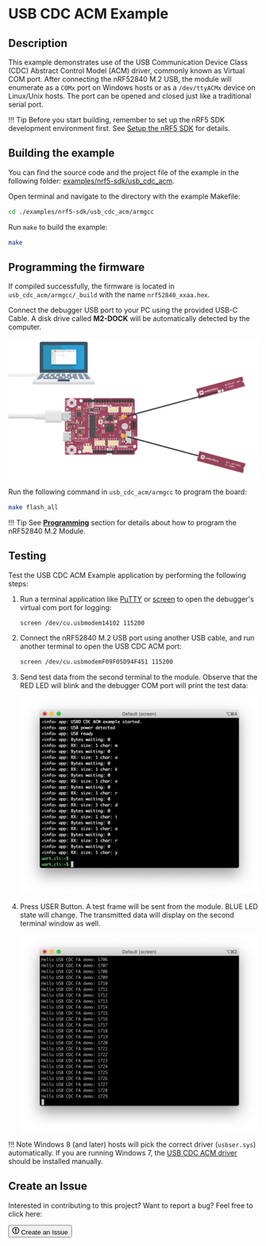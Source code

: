# USB CDC ACM Example

## Description

This example demonstrates use of the USB Communication Device Class (CDC) Abstract Control Model (ACM) driver, commonly known as Virtual COM port. After connecting the nRF52840 M.2 USB, the module will enumerate as a `COMx` port on Windows hosts or as a `/dev/ttyACMx` device on Linux/Unix hosts. The port can be opened and closed just like a traditional serial port.

!!! Tip
	Before you start building, remember to set up the nRF5 SDK development environment first. See [Setup the nRF5 SDK](../setup.md) for details.

## Building the example

You can find the source code and the project file of the example in the following folder: [examples/nrf5-sdk/usb_cdc_acm](https://github.com/makerdiary/nrf52840-m2-devkit/tree/master/examples/nrf5-sdk/usb_cdc_acm).

Open terminal and navigate to the directory with the example Makefile:

``` sh
cd ./examples/nrf5-sdk/usb_cdc_acm/armgcc
```

Run `make` to build the example:

``` sh
make
```

## Programming the firmware

If compiled successfully, the firmware is located in `usb_cdc_acm/armgcc/_build` with the name `nrf52840_xxaa.hex`.

Connect the debugger USB port to your PC using the provided USB-C Cable. A disk drive called **M2-DOCK** will be automatically detected by the computer.

![](../../assets/images/programming-firmware.webp)

Run the following command in `usb_cdc_acm/armgcc` to program the board:

``` sh
make flash_all
```

!!! Tip
	See **[Programming](../../programming.md)** section for details about how to program the nRF52840 M.2 Module.

## Testing

Test the USB CDC ACM Example application by performing the following steps:

1. Run a terminal application like [PuTTY](https://www.chiark.greenend.org.uk/~sgtatham/putty/) or [screen](https://www.gnu.org/software/screen/manual/screen.html) to open the debugger's virtual com port for logging:

	``` sh
	screen /dev/cu.usbmodem14102 115200
	```

2. Connect the nRF52840 M.2 USB port using another USB cable, and run another terminal to open the USB CDC ACM port:

	``` sh
	screen /dev/cu.usbmodemF09F05D94F451 115200
	```

3. Send test data from the second terminal to the module. Observe that the RED LED will blink and the debugger COM port will print the test data:

	![](assets/images/usb-cdc-acm-logging.webp)

4. Press USER Button. A test frame will be sent from the module. BLUE LED state will change. The transmitted data will display on the second terminal window as well.

	![](assets/images/usb-cdc-acm-receiving.webp)

!!! Note
	Windows 8 (and later) hosts will pick the correct driver (`usbser.sys`) automatically. If you are running Windows 7, the [USB CDC ACM driver](https://github.com/makerdiary/nrf52840-m2-devkit/tree/master/usb_drivers) should be installed manually.

## Create an Issue

Interested in contributing to this project? Want to report a bug? Feel free to click here:

<a href="https://github.com/makerdiary/nrf52840-m2-devkit/issues/new?title=nRF5%20SDK-USB%20CDC%20ACM:%20%3Ctitle%3E"><button class="md-tile md-tile--primary"><svg xmlns="http://www.w3.org/2000/svg" viewBox="0 0 14 16" width="14" height="16"><path fill-rule="evenodd" d="M7 2.3c3.14 0 5.7 2.56 5.7 5.7s-2.56 5.7-5.7 5.7A5.71 5.71 0 011.3 8c0-3.14 2.56-5.7 5.7-5.7zM7 1C3.14 1 0 4.14 0 8s3.14 7 7 7 7-3.14 7-7-3.14-7-7-7zm1 3H6v5h2V4zm0 6H6v2h2v-2z"></path></svg> Create an Issue</button></a>

